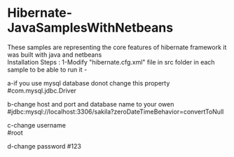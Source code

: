 # Hibernate-JavaSamplesWithNetbeans
These samples are representing the core features of hibernate framework 
it was built with java and netbeans  
Installation Steps : 
1-Modify "hibernate.cfg.xml" file in src folder in each sample to be able to run it  -

a-if you use mysql database donot change this property 
#<property name="hibernate.connection.driver_class">com.mysql.jdbc.Driver</property>

b-change host and port and database name to your owen   
#<property name="hibernate.connection.url">jdbc:mysql://localhost:3306/sakila?zeroDateTimeBehavior=convertToNull</property>

c-change username  
#<property name="hibernate.connection.username">root</property>

d-change password 
#<property name="hibernate.connection.password">123</property>

